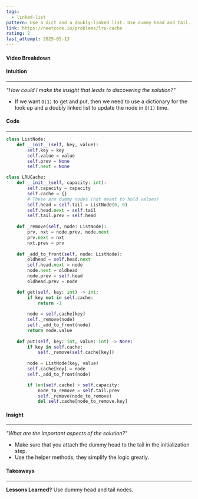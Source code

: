 ```yaml
---
tags:
  - linked-list
pattern: Use a dict and a doubly-linked list. Use dummy head and tail. Use helper remove and add methods.
link: https://neetcode.io/problems/lru-cache
rating: 2
last_attempt: 2025-05-13
---
```

#### Video Breakdown


#### Intuition
---
_"How could I make the insight that leads to discovering the solution?"_
- If we want `O(1)` to get and put, then we need to use a dictionary for the look up and a doubly linked list to update the node in `O(1)` time.

#### Code
---

```python
class ListNode:
    def __init__(self, key, value):
        self.key = key
        self.value = value
        self.prev = None
        self.next = None

class LRUCache:
    def __init__(self, capacity: int):
        self.capacity = capacity
        self.cache = {}
        # These are dummy nodes (not meant to hold values)
        self.head = self.tail = ListNode(0, 0)
        self.head.next = self.tail
        self.tail.prev = self.head
        
    def _remove(self, node: ListNode):
        prv, nxt = node.prev, node.next
        prv.next = nxt
        nxt.prev = prv
    
    def _add_to_front(self, node: ListNode):
        oldhead = self.head.next
        self.head.next = node
        node.next = oldhead
        node.prev = self.head
        oldhead.prev = node

    def get(self, key: int) -> int:
        if key not in self.cache:
            return -1
        
        node = self.cache[key]
        self._remove(node)
        self._add_to_front(node)
        return node.value
        
    def put(self, key: int, value: int) -> None:
        if key in self.cache:
            self._remove(self.cache[key])       
        
        node = ListNode(key, value)
        self.cache[key] = node
        self._add_to_front(node)

        if len(self.cache) > self.capacity:
            node_to_remove = self.tail.prev
            self._remove(node_to_remove)
            del self.cache[node_to_remove.key]
```

#### Insight  
---
_"What are the important aspects of the solution?"_
- Make sure that you attach the dummy head to the tail in the initialization step.
- Use the helper methods, they simplify the logic greatly.

#### Takeaways
---
**Lessons Learned?**
Use dummy head and tail nodes.